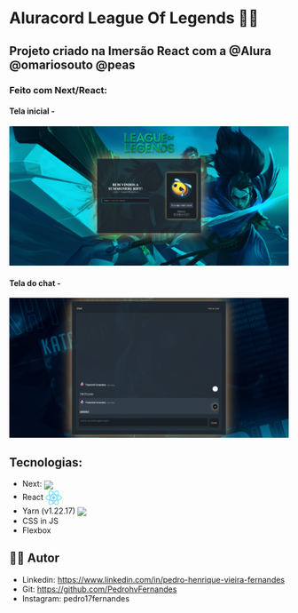 # Aluracord League Of Legends 👨‍💻 
## Projeto criado na Imersão React com a @Alura @omariosouto @peas 

### Feito com Next/React:
#### Tela inicial -
![Thumbnail:](https://github.com/PedrohvFernandes/aluracord-lol/blob/main/Screenshot/aula2.png)

#### Tela do chat -
![Thumbnail:](https://github.com/PedrohvFernandes/aluracord-lol/blob/main/Screenshot/aula3.png) 

## Tecnologias:
- Next: <img align="center" height="30" src="https://cdn.icon-icons.com/icons2/2148/PNG/512/nextjs_icon_132160.png">
  &nbsp;&nbsp;&nbsp;&nbsp;&nbsp;&nbsp;&nbsp;&nbsp;&nbsp;&nbsp;&nbsp;&nbsp;&nbsp;
- React <img align="center" height="30" src="https://raw.githubusercontent.com/devicons/devicon/master/icons/react/react-original.svg">
  &nbsp;&nbsp;&nbsp;&nbsp;&nbsp;&nbsp;&nbsp;&nbsp;&nbsp;&nbsp;&nbsp;&nbsp;&nbsp;
- Yarn (v1.22.17) <img align="center" height="30" src="https://www.pinclipart.com/picdir/big/207-2071105_0-yarn-js-logo-clipart.png">
  &nbsp;&nbsp;&nbsp;&nbsp;&nbsp;&nbsp;&nbsp;&nbsp;&nbsp;&nbsp;&nbsp;&nbsp;&nbsp;
- CSS in JS
- Flexbox

## 👨‍💻 Autor
- Linkedin: https://www.linkedin.com/in/pedro-henrique-vieira-fernandes
- Git: https://github.com/PedrohvFernandes
- Instagram: pedro17fernandes

